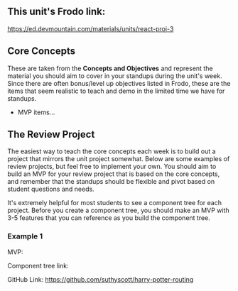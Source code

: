 ## This unit's Frodo link: 

https://ed.devmountain.com/materials/units/react-proj-3


## Core Concepts

These are taken from the **Concepts and Objectives** and represent the material you should aim to cover in your standups during the unit's week. Since there are often bonus/level up objectives listed in Frodo, these are the items that seem realistic to teach and demo in the limited time we have for standups. 

 - MVP items...


 ## The Review Project

The easiest way to teach the core concepts each week is to build out a project that mirrors the unit project somewhat. Below are some examples of review projects, but feel free to implement your own. You should aim to build an MVP for your review project that is based on the core concepts, and remember that the standups should be flexible and pivot based on student questions and needs. 

It's extremely helpful for most students to see a component tree for each project. Before you create a component tree, you should make an MVP with 3-5 features that you can reference as you build the component tree. 

### Example 1

MVP: 

Component tree link:

GitHub Link: https://github.com/suthyscott/harry-potter-routing

